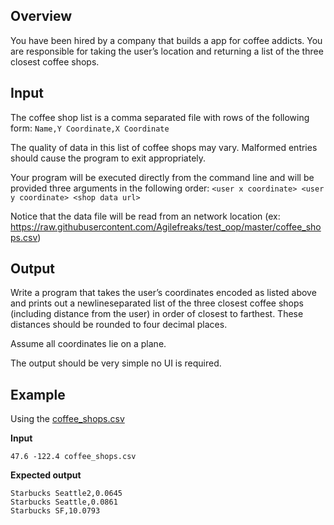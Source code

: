 ## Overview

You have been hired by a company that builds a app for coffee addicts.  You are 
responsible for taking the user’s location and returning a list of the three closest coffee shops.

## Input

The coffee shop list is a comma separated file with rows of the following form:
`Name,Y Coordinate,X Coordinate`

The quality of data in this list of coffee shops may vary.  Malformed entries should cause the 
program to exit appropriately. 

Your program will be executed directly from the command line and will be provided three 
arguments in the following order:
`<user x coordinate> <user y coordinate> <shop data url>`

Notice that the data file will be read from an network location (ex: https://raw.githubusercontent.com/Agilefreaks/test_oop/master/coffee_shops.csv)

## Output

Write a program that takes the user’s coordinates encoded as listed above and prints out a 
newline­separated list of the three closest coffee shops (including distance from the user) in 
order of closest to farthest.  These distances should be rounded to four decimal places. 

Assume all coordinates lie on a plane.

The output should be very simple no UI is required.

## Example

Using the [coffee_shops.csv](coffee_shops.csv)

__Input__

`47.6 -122.4 coffee_shops.csv`

__Expected output__

```
Starbucks Seattle2,0.0645
Starbucks Seattle,0.0861
Starbucks SF,10.0793
```